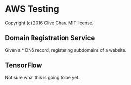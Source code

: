 AWS Testing
===========
Copyright (c) 2016 Clive Chan.
MIT license.


Domain Registration Service
---------------------------
Given a * DNS record, registering subdomains of a website.


TensorFlow
----------
Not sure what this is going to be yet.
